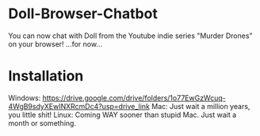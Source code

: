 # Doll-Browser-Chatbot
You can now chat with Doll from the Youtube indie series "Murder Drones" on your browser! ...for now...

# Installation
Windows: https://drive.google.com/drive/folders/1o77EwGzWcuq-4WgB9sdyXEwINXRcmDc4?usp=drive_link
Mac: Just wait a million years, you little shit!
Linux: Coming WAY sooner than stupid Mac. Just wait a month or something.
